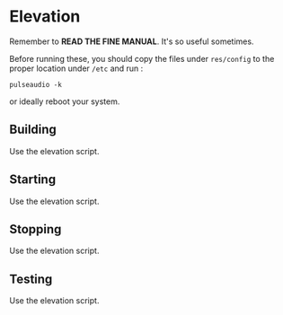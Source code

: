 # Elevation

Remember to **READ THE FINE MANUAL**. It's so useful sometimes.

Before running these, you should copy the files under `res/config` to the proper location under `/etc` and run :

    pulseaudio -k

or ideally reboot your system.

Building
--------

Use the elevation script.

Starting
--------

Use the elevation script.

Stopping
--------

Use the elevation script.

Testing
-------

Use the elevation script.

